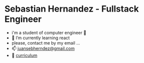 # Sebastian Hernandez - Fullstack Engineer
- i'm a student of computer engineer 🚀
- 🌱 I’m currently learning react
- please, contact me by my email ... 
- 📫 juansebherndez@gmail.com
- 📄 [curriculum
](https://sebastianhernandez.notion.site/Juan-Sebastian-Hernandez-es-bf2344b316b449c29c90f92effa50ab2?pvs=4)
<!---
jsebastian2707/jsebastian2707 is a ✨ special ✨ repository because its `README.md` (this file) appears on your GitHub profile.
You can click the Preview link to take a look at your changes.
--->
